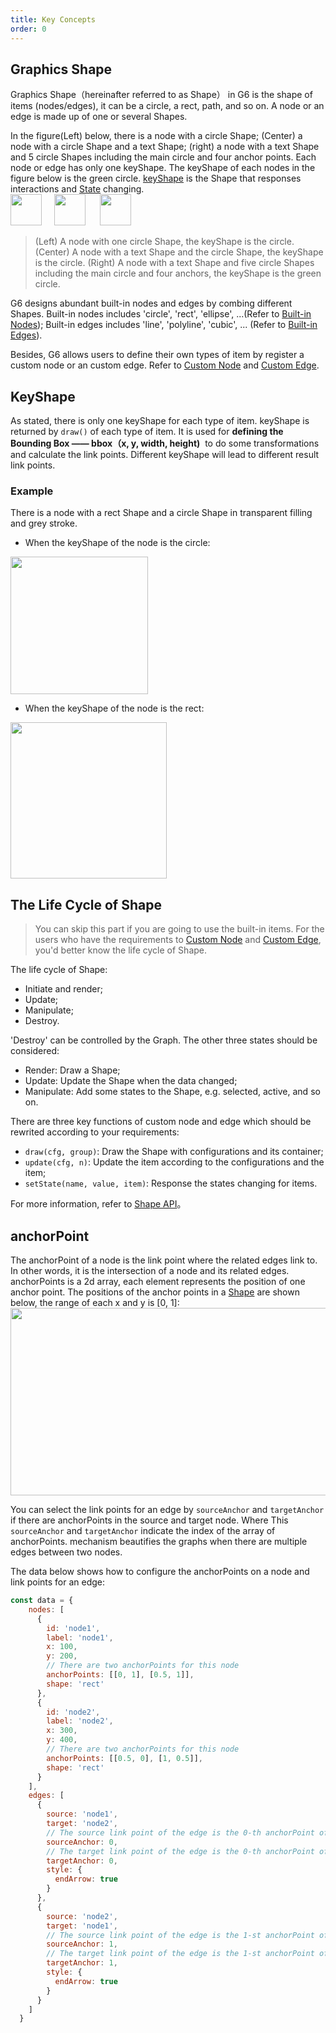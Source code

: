 ```yaml
---
title: Key Concepts
order: 0
---
```


## Graphics Shape
Graphics Shape（hereinafter referred to as Shape） in G6 is the shape of items (nodes/edges), it can be a circle, a rect, path, and so on. A node or an edge is made up of one or several Shapes.

In the figure(Left) below, there is a node with a circle Shape; (Center) a node with a circle Shape and a text Shape; (right) a node with a text Shape and 5 circle Shapes including the main circle and four anchor points. Each node or edge has only one keyShape. The keyShape of each nodes in the figure below is the green circle. [keyShape](#UNCAz) is the Shape that responses interactions and [State](/zh/docs/manual/middle/states/state) changing. 
<br /><img src='https://gw.alipayobjects.com/mdn/rms_f8c6a0/afts/img/A*OcaaTIIu_4cAAAAAAAAAAABkARQnAQ' width=50/>     <img src='https://gw.alipayobjects.com/mdn/rms_f8c6a0/afts/img/A*r5M0Sowd1R8AAAAAAAAAAABkARQnAQ' width=50/>      <img src='https://gw.alipayobjects.com/mdn/rms_f8c6a0/afts/img/A*pHoETad75CIAAAAAAAAAAABkARQnAQ' width=50/>
> (Left) A node with one circle Shape, the keyShape is the circle. (Center) A node with a text Shape and the circle Shape, the keyShape is the circle. (Right) A node with a text Shape and five circle Shapes including the main circle and four anchors, the keyShape is the green circle.


G6 designs abundant built-in nodes and edges by combing different Shapes. Built-in nodes includes 'circle', 'rect', 'ellipse', ...(Refer to [Built-in Nodes](/en/docs/manual/middle/elements/nodes/defaultNode)); Built-in edges includes 'line', 'polyline', 'cubic', ... (Refer to [Built-in Edges](/en/docs/manual/middle/elements/nodes/defaultEdge)).

Besides, G6 allows users to define their own types of item by register a custom node or an custom edge. Refer to [Custom Node](/en/docs/manual/advanced/custom-node) and [Custom Edge](/en/docs/manual/advanced/custom-edge).

## KeyShape
As stated, there is only one keyShape for each type of item. keyShape is returned by `draw()` of each type of item. It is used for **defining the Bounding Box —— bbox（x, y, width, height)**  to do some transformations and calculate the link points. Different keyShape will lead to different result link points.

### Example 
There is a node with a rect Shape and a circle Shape in transparent filling and grey stroke.

- When the keyShape of the node is the circle:

<img src='https://gw.alipayobjects.com/mdn/rms_f8c6a0/afts/img/A*CY7cSaMs4U0AAAAAAAAAAABkARQnAQ' width=220/>

- When the keyShape of the node is the rect:

<img src='https://gw.alipayobjects.com/mdn/rms_f8c6a0/afts/img/A*upWTQLTvxGEAAAAAAAAAAABkARQnAQ' width=250/>


## The Life Cycle of Shape
> You can skip this part if you are going to use the built-in items. For the users who have the requirements to [Custom Node](/en/docs/manual/advanced/custom-node) and [Custom Edge](/en/docs/manual/advanced/custom-edge), you'd better know the life cycle of Shape.

The life cycle of Shape:

- Initiate and render;
- Update;
- Manipulate;
- Destroy.

'Destroy' can be controlled by the Graph. The other three states should be considered:

- Render: Draw a Shape;
- Update: Update the Shape when the data changed;
- Manipulate: Add some states to the Shape, e.g. selected, active, and so on.

There are three key functions of custom node and edge which should be rewrited according to your requirements:

- `draw(cfg, group)`: Draw the Shape with configurations and its container;
- `update(cfg, n)`: Update the item according to the configurations and the item;
- `setState(name, value, item)`: Response the states changing for items.

For more information, refer to [Shape API](/en/docs/api/Shape)。

## anchorPoint

The anchorPoint of a node is the link point where the related edges link to. In other words, it is the intersection of a node and its related edges. anchorPoints is a 2d array, each element represents the position of one anchor point. The positions of the anchor points in a [Shape](/en/docs/manual/middle/keyConcept) are shown below, the range of each x and y is [0, 1]:<br />
<img src='https://gw.alipayobjects.com/mdn/rms_f8c6a0/afts/img/A*EJTyR4j9VN4AAAAAAAAAAABkARQnAQ' width='600' height='300' />

You can select the link points for an edge by `sourceAnchor` and `targetAnchor` if there are anchorPoints in the source and target node. Where This `sourceAnchor` and `targetAnchor` indicate the index of the array of anchorPoints. mechanism beautifies the graphs when there are multiple edges between two nodes.

The data below shows how to configure the anchorPoints on a node and link points for an edge:
```javascript
const data = {
    nodes: [
      {
        id: 'node1',
        label: 'node1',
        x: 100,
        y: 200,
        // There are two anchorPoints for this node
        anchorPoints: [[0, 1], [0.5, 1]],
        shape: 'rect'
      },
      {
        id: 'node2',
        label: 'node2',
        x: 300,
        y: 400,
        // There are two anchorPoints for this node
        anchorPoints: [[0.5, 0], [1, 0.5]],
        shape: 'rect'
      }
    ],
    edges: [
      {
        source: 'node1',
        target: 'node2',
        // The source link point of the edge is the 0-th anchorPoint of the source node
        sourceAnchor: 0,
        // The target link point of the edge is the 0-th anchorPoint of the target node
        targetAnchor: 0,
        style: {
          endArrow: true
        }
      },
      {
        source: 'node2',
        target: 'node1',
        // The source link point of the edge is the 1-st anchorPoint of the source node
        sourceAnchor: 1,
        // The target link point of the edge is the 1-st anchorPoint of the target node
        targetAnchor: 1,
        style: {
          endArrow: true
        }
      }
    ]
  }
```
